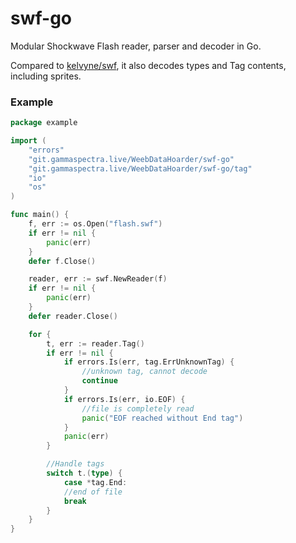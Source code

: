 # swf-go

Modular Shockwave Flash reader, parser and decoder in Go.

Compared to [kelvyne/swf](https://github.com/kelvyne/swf), it also decodes types and Tag contents, including sprites.

### Example

```go
package example

import (
    "errors"
    "git.gammaspectra.live/WeebDataHoarder/swf-go"
    "git.gammaspectra.live/WeebDataHoarder/swf-go/tag"
    "io"
    "os"
)

func main() {
    f, err := os.Open("flash.swf")
    if err != nil {
        panic(err)
    }
    defer f.Close()

    reader, err := swf.NewReader(f)
    if err != nil {
        panic(err)
    }
    defer reader.Close()

    for {
        t, err := reader.Tag()
        if err != nil {
            if errors.Is(err, tag.ErrUnknownTag) {
                //unknown tag, cannot decode
                continue
            }
            if errors.Is(err, io.EOF) {
                //file is completely read
                panic("EOF reached without End tag")
            }
            panic(err)
        }

        //Handle tags
        switch t.(type) {
            case *tag.End:
            //end of file
            break
        }
    }
}
```